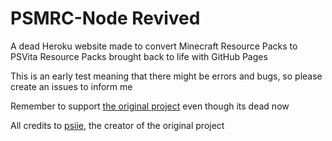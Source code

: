 # PSMRC-Node Revived
A dead Heroku website made to convert Minecraft Resource Packs to PSVita Resource Packs brought back to life with GitHub Pages 

This is an early test meaning that there might be errors and bugs, so please create an issues to inform me

Remember to support <a href="https://github.com/psiie/PSMRC-Node">the original project</a> even though its dead now

All credits to <a href="https://github.com/psiie/">psiie</a>, the creator of the original project
